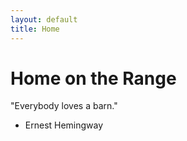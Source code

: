 ```yaml
---
layout: default
title: Home
---
```

# Home on the Range

"Everybody loves a barn." 
- Ernest Hemingway